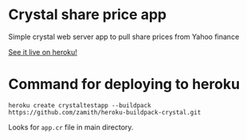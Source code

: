 # Crystal share price app

Simple crystal web server app to pull share prices from Yahoo finance

[See it live on heroku!](https://crystaltestapp.herokuapp.com/)

# Command for deploying to heroku

`heroku create crystaltestapp --buildpack https://github.com/zamith/heroku-buildpack-crystal.git`

Looks for `app.cr` file in main directory.